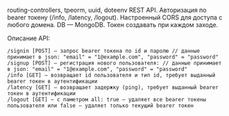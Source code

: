 routing-controllers, tpeorm, uuid, doteenv
REST API. Авторизация по bearer токену (/info, /latency, /logout). Настроенный CORS для доступа с любого домена. DB — MongoDB. Токен создавать при каждом заходе.

Описание API:

    /signin [POST] — запрос bearer токена по id и паролю // данные принимает в json: "email" = "1@example.com", "password" = "password"
    /signup [POST] — регистрация нового пользователя: // данные принимает в json: "email" = "1@example.com", "password" = "password"
    /info [GET] — возвращает id пользователя и тип id, требует выданный bearer токен в аутентификации
    /latency [GET] — возвращает задержку (ping), требует выданный bearer токен в аутентификации
    /logout [GET] — с паметром all: true — удаляет все bearer токены пользователя или false — удаляет только текущий bearer токен

